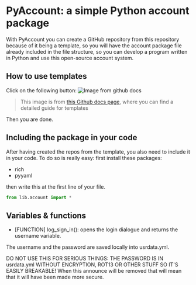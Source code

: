 
# PyAccount: a simple Python account package

With PyAccount you can create a GitHub repository from this repository because of it being a template, so you will have the account package file already included in the file structure, so you can develop a program written in Python and use this open-source account system.

## How to use templates

Click on the following button:
![Image from github docs](https://docs.github.com/assets/cb-77734/mw-1440/images/help/repository/use-this-template-button.webp)
> This image is from [this Github docs page](https://docs.github.com/en/repositories/creating-and-managing-repositories/creating-a-repository-from-a-template), where you can find a detailed guide for templates

Then you are done.

## Including the package in your code

After having created the repos from the template, you also need to include it in your code. To do so is really easy: first install these packages:

- rich
- pyyaml

then write this at the first line of your file.

```python
from lib.account import *
```

## Variables & functions

- [FUNCTION] log_sign_in(): opens the login dialogue and returns the username variable.

The username and the password are saved locally into usrdata.yml.

DO NOT USE THIS FOR SERIOUS THINGS: THE PASSWORD IS IN usrdata.yml WITHOUT ENCRYPTION, ROT13 OR OTHER STUFF SO IT'S EASILY BREAKABLE! When this announce will be removed that will mean that it will have been made more secure.
